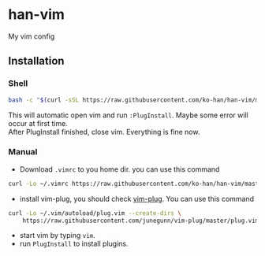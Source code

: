# han-vim
My vim config

## Installation
### Shell
```bash
bash -c "$(curl -sSL https://raw.githubusercontent.com/ko-han/han-vim/master/han-vim.sh)"
```
This will automatic open vim and run `:PlugInstall`. Maybe some error will occur at first time.  
After PlugInstall finished, close vim. Everything is fine now.
### Manual
- Download `.vimrc` to you home dir. you can use this command 
```bash
curl -Lo ~/.vimrc https://raw.githubusercontent.com/ko-han/han-vim/master/.vimrc
```
- install vim-plug, you should check [vim-plug](https://github.com/junegunn/vim-plug). You can use this command
```bash
curl -Lo ~/.vim/autoload/plug.vim --create-dirs \
    https://raw.githubusercontent.com/junegunn/vim-plug/master/plug.vim
```
- start vim by typing `vim`.
- run `PlugInstall` to install plugins.